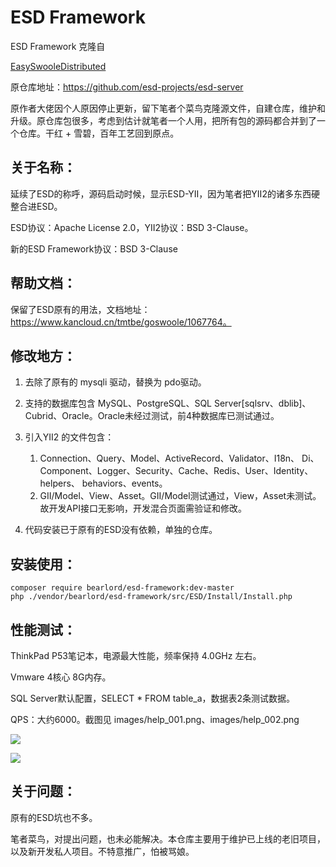 # ESD Framework
ESD Framework 克隆自

[EasySwooleDistributed](https://github.com/esd-projects/esd-server)

原仓库地址：https://github.com/esd-projects/esd-server



原作者大佬因个人原因停止更新，留下笔者个菜鸟克隆源文件，自建仓库，维护和升级。原仓库包很多，考虑到估计就笔者一个人用，把所有包的源码都合并到了一个仓库。干红 + 雪碧，百年工艺回到原点。



## 关于名称：

延续了ESD的称呼，源码启动时候，显示ESD-YII，因为笔者把YII2的诸多东西硬整合进ESD。

ESD协议：Apache License 2.0，YII2协议：BSD 3-Clause。

新的ESD Framework协议：BSD 3-Clause



## 帮助文档：

保留了ESD原有的用法，文档地址：https://www.kancloud.cn/tmtbe/goswoole/1067764。



## 修改地方：

1. 去除了原有的 mysqli 驱动，替换为 pdo驱动。
2. 支持的数据库包含 MySQL、PostgreSQL、SQL Server[sqlsrv、dblib]、Cubrid、Oracle。Oracle未经过测试，前4种数据库已测试通过。
3. 引入YII2 的文件包含：
   1. Connection、Query、Model、ActiveRecord、Validator、I18n、  Di、Component、Logger、Security、Cache、Redis、User、Identity、helpers、 behaviors、events。
   2. GII/Model、View、Asset。GII/Model测试通过，View，Asset未测试。故开发API接口无影响，开发混合页面需验证和修改。

4. 代码安装已于原有的ESD没有依赖，单独的仓库。



## 安装使用：

```
composer require bearlord/esd-framework:dev-master 
php ./vendor/bearlord/esd-framework/src/ESD/Install/Install.php 
```



## 性能测试：

ThinkPad P53笔记本，电源最大性能，频率保持 4.0GHz 左右。

Vmware 4核心 8G内存。

SQL Server默认配置，SELECT * FROM table_a，数据表2条测试数据。



QPS：大约6000。截图见 images/help_001.png、images/help_002.png

  ![](E:\AMPServer\Swoole\esd-framework\images\help_001.png)

![](E:\AMPServer\Swoole\esd-framework\images\help_002.png)





## 关于问题：

原有的ESD坑也不多。

笔者菜鸟，对提出问题，也未必能解决。本仓库主要用于维护已上线的老旧项目，以及新开发私人项目。不特意推广，怕被骂娘。
